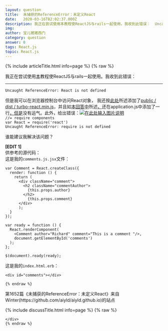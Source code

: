 ```yaml
---
layout: question
title:  未捕获的ReferenceError：未定义React
date:   2020-03-16T02:02:37.000Z
description: 我正在尝试使用本教程使ReactJS与rails一起使用。我收到此错误：  Uncaught ReferenceError  React is n...
img: 
author: 宝儿猪猪西门
category: question
answer: 0
tags: React.js
topic: React.js
---
```

<div class="article-root">
  <div class="article">
    {% include articleTitle.html info=page %}
    {% raw %}
    <div class="article-content"><p><font style="vertical-align: inherit;"><font style="vertical-align: inherit;">我正在尝试使用</font></font><a href="http://rny.io/rails/react/2014/07/31/reactjs-and-rails.html" rel="noreferrer"><font style="vertical-align: inherit;"><font style="vertical-align: inherit;">本</font></font></a><font style="vertical-align: inherit;"><font style="vertical-align: inherit;">教程</font><font style="vertical-align: inherit;">使ReactJS与rails一起使用</font><font style="vertical-align: inherit;">。</font><font style="vertical-align: inherit;">我收到此错误：  </font></font></p>

<hr>

<p><code>Uncaught ReferenceError: React is not defined</code></p>

<p><font style="vertical-align: inherit;"><font style="vertical-align: inherit;">但是我可以在浏览器控制台中访问React对象，</font><font style="vertical-align: inherit;">
我还</font><font style="vertical-align: inherit;">按</font><a href="https://stackoverflow.com/questions/29851588/how-can-i-use-this-react-library-with-react-rails?answertab=votes#tab-top"><font style="vertical-align: inherit;">此处</font></a><font style="vertical-align: inherit;">所述</font><font style="vertical-align: inherit;">添加了</font><a href="https://github.com/ssorallen/turbo-react/blob/master/public/dist/turbo-react.min.js" rel="noreferrer"><font style="vertical-align: inherit;">public / dist / turbo-react.min.js</font></a><font style="vertical-align: inherit;">，</font><font style="vertical-align: inherit;">并且</font><font style="vertical-align: inherit;">如</font><a href="https://stackoverflow.com/questions/24974478/react-is-not-defined?answertab=votes#tab-top"><font style="vertical-align: inherit;">本回答中</font></a><font style="vertical-align: inherit;">所述</font><a href="https://stackoverflow.com/questions/24974478/react-is-not-defined?answertab=votes#tab-top"><font style="vertical-align: inherit;">，</font></a><font style="vertical-align: inherit;">还在application.js中</font><font style="vertical-align: inherit;">添加了</font><font style="vertical-align: inherit;">一行</font><a href="https://stackoverflow.com/questions/24974478/react-is-not-defined?answertab=votes#tab-top"><font style="vertical-align: inherit;">，但是</font></a><font style="vertical-align: inherit;">没有运气。</font><font style="vertical-align: inherit;">此外，</font><font style="vertical-align: inherit;">给出错误：</font></font><a href="https://www.samyoc.com//uploads/users/17159/images/thumbnails/1584324029792.png" data-src="https://www.samyoc.com//uploads/users/17159/images/1584324029792.png" rel="noreferrer"><img src="https://i.stack.imgur.com/M0Qaj.png" alt="在此处输入图片说明"></a><br><font style="vertical-align: inherit;"></font><a href="https://github.com/ssorallen/turbo-react/blob/master/public/dist/turbo-react.min.js" rel="noreferrer"><font style="vertical-align: inherit;"></font></a><font style="vertical-align: inherit;"></font><a href="https://stackoverflow.com/questions/29851588/how-can-i-use-this-react-library-with-react-rails?answertab=votes#tab-top"><font style="vertical-align: inherit;"></font></a><font style="vertical-align: inherit;"></font><code>//= require components</code><font style="vertical-align: inherit;"></font><a href="https://stackoverflow.com/questions/24974478/react-is-not-defined?answertab=votes#tab-top"><font style="vertical-align: inherit;"></font></a><font style="vertical-align: inherit;"></font><br>
<code>var React = require('react')</code><font style="vertical-align: inherit;"></font><br>
<code>Uncaught ReferenceError: require is not defined</code>  </p>

<p><font style="vertical-align: inherit;"><font style="vertical-align: inherit;">谁能建议我解决该问题？</font></font></p>

<p><strong><font style="vertical-align: inherit;"><font style="vertical-align: inherit;">[EDIT 1]</font></font></strong><br><font style="vertical-align: inherit;"><font style="vertical-align: inherit;"> 
供参考的源代码：</font></font><br><font style="vertical-align: inherit;"><font style="vertical-align: inherit;">
这是我的</font></font><code>comments.js.jsx</code><font style="vertical-align: inherit;"><font style="vertical-align: inherit;">文件：  </font></font></p>

<pre><code>var Comment = React.createClass({<font></font>
  render: function () {<font></font>
    return (<font></font>
      &lt;div className="comment"&gt;<font></font>
        &lt;h2 className="commentAuthor"&gt;<font></font>
          {this.props.author}<font></font>
        &lt;/h2&gt;<font></font>
          {this.props.comment}<font></font>
      &lt;/div&gt;<font></font>
      );<font></font>
  }<font></font>
});<font></font>
<font></font>
var ready = function () {<font></font>
  React.renderComponent(<font></font>
    &lt;Comment author="Richard" comment="This is a comment "/&gt;,<font></font>
    document.getElementById('comments')<font></font>
  );<font></font>
};<font></font>
<font></font>
$(document).ready(ready);<font></font>
</code></pre>

<p><font style="vertical-align: inherit;"><font style="vertical-align: inherit;">这是我的</font></font><code>index.html.erb</code><font style="vertical-align: inherit;"><font style="vertical-align: inherit;">：  </font></font></p>

<pre><code>&lt;div id="comments"&gt;&lt;/div&gt;
</code></pre></div>
    {% endraw %}
  </div>
  <p class="winter_mark">第1652篇《未捕获的ReferenceError：未定义React》来自Winter(https://github.com/aiyld/aiyld.github.io)的站点</p>
  <div class="discuss-wrapper">
    {% include discussTitle.html info=page %}
    {% raw %}
    <div class="discuss-list">
    
    </div>
    {% endraw %}
  </div>
<div>
